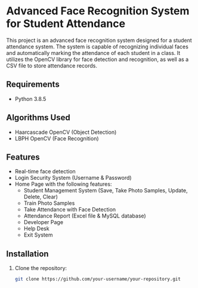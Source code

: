 # Advanced Face Recognition System for Student Attendance

This project is an advanced face recognition system designed for a student attendance system. The system is capable of recognizing individual faces and automatically marking the attendance of each student in a class. It utilizes the OpenCV library for face detection and recognition, as well as a CSV file to store attendance records.

## Requirements

- Python 3.8.5

## Algorithms Used

- Haarcascade OpenCV (Object Detection)
- LBPH OpenCV (Face Recognition)

## Features

- Real-time face detection
- Login Security System (Username & Password)
- Home Page with the following features:
  - Student Management System (Save, Take Photo Samples, Update, Delete, Clear)
  - Train Photo Samples
  - Take Attendance with Face Detection
  - Attendance Report (Excel file & MySQL database)
  - Developer Page
  - Help Desk
  - Exit System

## Installation

1. Clone the repository:

   ```bash
   git clone https://github.com/your-username/your-repository.git
